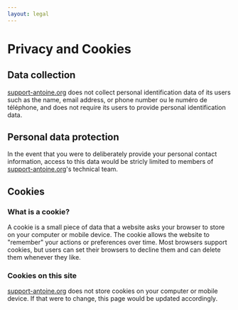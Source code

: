 ```yaml
---
layout: legal
---
```

# Privacy and Cookies 

## Data collection

[support-antoine.org](//support-antoine.org) does not collect personal identification data of its users such as the name, email address, or phone number ou le numéro de téléphone, and does not require its users to provide personal identification data.

<!--
Tout comme la plupart des sites web, [support-antoine.org](//support-antoine.org) recueille des informations à caractère anonyme généralement mises à disposition par les serveurs et navigateurs web telles que le type de navigateur, les préférences linguistiques, le site de provenance ainsi que la date et l’heure de chaque requête du visiteur.
 -->
<!-- [support-antoine.org](//support-antoine.org) collecte aussi des données telles que l’adresse de Protocole Internet (IP), qui n’est pas une donnée d’identification personnelle en soi, mais qui peut potentiellement le devenir si l’on associe cette donnée à d’autres informations. [support-antoine.org](//support-antoine.org) recueille ces informations afin de mieux comprendre l’utilisation de ses sites web par ses visiteurs. -->

## Personal data protection

In the event that you were to deliberately provide your personal contact information, access to this data would be stricly limited to members of [support-antoine.org](//support-antoine.org)'s technical team.

## Cookies

### What is a cookie?

A cookie is a small piece of data that a website asks your browser to store on your computer or mobile device. The cookie allows the website to "remember" your actions or preferences over time.
Most browsers support cookies, but users can set their browsers to decline them and can delete them whenever they like.

### Cookies on this site

[support-antoine.org](//support-antoine.org) does not store cookies on your computer or mobile device. If that were to change, this page would be updated accordingly.
